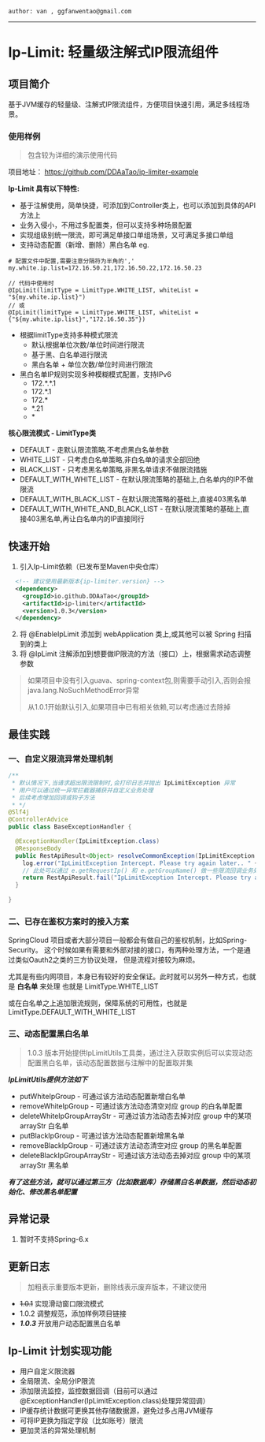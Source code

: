 ~~~ 
author: van , ggfanwentao@gmail.com
~~~
---

# Ip-Limit: 轻量级注解式IP限流组件

## 项目简介
基于JVM缓存的轻量级、注解式IP限流组件，方便项目快速引用，满足多线程场景。

### 使用样例
> 包含较为详细的演示使用代码

项目地址： https://github.com/DDAaTao/ip-limiter-example

**Ip-Limit 具有以下特性:**
- 基于注解使用，简单快捷，可添加到Controller类上，也可以添加到具体的API方法上
- 业务入侵小，不用过多配置类，但可以支持多种场景配置
- 实现组级别统一限流，即可满足单接口单组场景，又可满足多接口单组
- 支持动态配置（新增、删除）黑白名单
eg. 
```properties
# 配置文件中配置,需要注意分隔符为半角的','
my.white.ip.list=172.16.50.21,172.16.50.22,172.16.50.23
```
```
// 代码中使用时
@IpLimit(limitType = LimitType.WHITE_LIST, whiteList = "${my.white.ip.list}")
// 或
@IpLimit(limitType = LimitType.WHITE_LIST, whiteList = {"${my.white.ip.list}","172.16.50.35"})
```
- 根据limitType支持多种模式限流
  - 默认根据单位次数/单位时间进行限流
  - 基于黑、白名单进行限流
  - 黑白名单 + 单位次数/单位时间进行限流
- 黑白名单IP规则实现多种模糊模式配置，支持IPv6
  - 172.\*.\*.1
  - 172.*.1
  - 172.*
  - *.21
  - \*

**核心限流模式 - LimitType类**
- DEFAULT - 走默认限流策略,不考虑黑白名单参数
- WHITE_LIST - 只考虑白名单策略,非白名单的请求全部回绝
- BLACK_LIST - 只考虑黑名单策略,非黑名单请求不做限流措施
- DEFAULT_WITH_WHITE_LIST - 在默认限流策略的基础上,白名单内的IP不做限流
- DEFAULT_WITH_BLACK_LIST - 在默认限流策略的基础上,直接403黑名单
- DEFAULT_WITH_WHITE_AND_BLACK_LIST - 在默认限流策略的基础上,直接403黑名单,再让白名单内的IP直接同行

## 快速开始

1. 引入Ip-Limit依赖（已发布至Maven中央仓库）
```xml
  <!-- 建议使用最新版本{ip-limiter.version} -->
  <dependency>
    <groupId>io.github.DDAaTao</groupId>
    <artifactId>ip-limiter</artifactId>
    <version>1.0.3</version>
  </dependency>
```
2. 将 @EnableIpLimit 添加到 webApplication 类上,或其他可以被 Spring 扫描到的类上
3. 将 @IpLimit 注解添加到想要做IP限流的方法（接口）上，根据需求动态调整参数

> 如果项目中没有引入guava、spring-context包,则需要手动引入,否则会报java.lang.NoSuchMethodError异常
> 
> 从1.0.1开始默认引入,如果项目中已有相关依赖,可以考虑通过<exclusions>去除掉

## 最佳实践
### 一、自定义限流异常处理机制
```Java
/**
 * 默认情况下,当请求超出限流限制时,会打印日志并抛出 IpLimitException 异常
 * 用户可以通过统一异常拦截器捕获并自定义业务处理
 * 后续考虑增加回调或钩子方法
 * */
@Slf4j
@ControllerAdvice
public class BaseExceptionHandler {

  @ExceptionHandler(IpLimitException.class)
  @ResponseBody
  public RestApiResult<Object> resolveCommonException(IpLimitException e) {
    log.error("IpLimitException Intercept. Please try again later.. " + e.getMessage());
    // 此处可以通过 e.getRequestIp() 和 e.getGroupName() 做一些限流回调业务处理
    return RestApiResult.fail("IpLimitException Intercept. Please try again later.. ");
  }
  
}

```
### 二、已存在鉴权方案时的接入方案

SpringCloud 项目或者大部分项目一般都会有做自己的鉴权机制，比如Spring-Security。
这个时候如果有需要和外部对接的接口，有两种处理方法，一个是通过类似Oauth2之类的三方协议处理，
但是流程对接较为麻烦。

尤其是有些内网项目，本身已有较好的安全保证。此时就可以另外一种方式，也就是 **白名单** 来处理
也就是 LimitType.WHITE_LIST

或在白名单之上追加限流规则，保障系统的可用性，也就是 LimitType.DEFAULT_WITH_WHITE_LIST


### 三、动态配置黑白名单
> 1.0.3 版本开始提供IpLimitUtils工具类，通过注入获取实例后可以实现动态配置黑白名单，该动态配置数据与注解中的配置取并集

***IpLimitUtils提供方法如下***
- putWhiteIpGroup - 可通过该方法动态配置新增白名单
- removeWhiteIpGroup - 可通过该方法动态清空对应 group 的白名单配置
- deleteWhiteIpGroupArrayStr - 可通过该方法动态去掉对应 group 中的某项 arrayStr 白名单
- putBlackIpGroup - 可通过该方法动态配置新增黑名单
- removeBlackIpGroup - 可通过该方法动态清空对应 group 的黑名单配置
- deleteBlackIpGroupArrayStr - 可通过该方法动态去掉对应 group 中的某项 arrayStr 黑名单

***有了这些方法，就可以通过第三方（比如数据库）存储黑白名单数据，然后动态初始化、修改黑名单配置***

## 异常记录
1. 暂时不支持Spring-6.x


## 更新日志
> 加粗表示重要版本更新，删除线表示废弃版本，不建议使用
- ~~1.0.1~~ 实现滑动窗口限流模式
- 1.0.2 调整规范，添加样例项目链接
- ___1.0.3___ 开放用户动态配置黑白名单





## Ip-Limit 计划实现功能
- 用户自定义限流器
- 全局限流、全局分IP限流
- 添加限流监控，监控数据回调（目前可以通过@ExceptionHandler(IpLimitException.class)处理异常回调）
- IP缓存统计数据可更换其他存储数据源，避免过多占用JVM缓存
- 可将IP更换为指定字段（比如账号）限流
- 更加灵活的异常处理机制